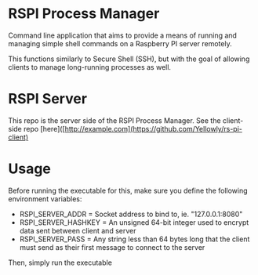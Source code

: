 # RSPI Process Manager
Command line application that aims to provide a means of running and managing simple shell commands on a Raspberry PI server remotely.

This functions similarly to Secure Shell (SSH), but with the goal of allowing clients to manage long-running processes as well.

# RSPI Server
This repo is the server side of the RSPI Process Manager. See the client-side repo [here]([http://example.com](https://github.com/Yellowly/rs-pi-client)

# Usage
Before running the executable for this, make sure you define the following environment variables:
- RSPI_SERVER_ADDR = Socket address to bind to, ie. "127.0.0.1:8080"
- RSPI_SERVER_HASHKEY = An unsigned 64-bit integer used to encrypt data sent between client and server
- RSPI_SERVER_PASS = Any string less than 64 bytes long that the client must send as their first message to connect to the server

Then, simply run the executable
